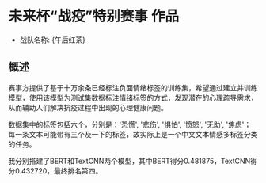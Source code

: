 # 未来杯“战疫”特别赛事 作品

* 战队名称: {午后红茶}

## 概述

赛事方提供了基于十万余条已经标注负面情绪标签的训练集，希望通过建立并训练模型，使用该模型为测试集数据标注情绪标签的方式，发现潜在的心理疏导需求，从而辅助人们解决抗疫过程中出现的心理健康问题。

数据集中的标签包括六个，分别是：'恐慌', '悲伤', '惧怕', '愤怒', '无助', '焦虑'；每一条文本可能带有三个及一下的标签，故实际上是一个中文文本情感多标签分类的任务。

我分别搭建了BERT和TextCNN两个模型，其中BERT得分0.481875，TextCNN得分0.432720，最终排名第四。
